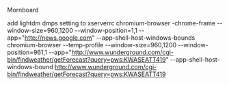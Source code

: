 Mornboard

add lightdm dmps setting to xserverrc
chromium-browser -chrome-frame --window-size=960,1200 --window-position=1,1 --app="http://news.google.com" --app-shell-host-windows-bounds
chromium-browser --temp-profile --window-size=960,1200 --window-position=961,1 --app="http://www.wunderground.com/cgi-bin/findweather/getForecast?query=pws:KWASEATT419" --app-shell-host-windows-bound
http://www.wunderground.com/cgi-bin/findweather/getForecast?query=pws:KWASEATT419
